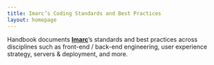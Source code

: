 ```yaml
---
title: Imarc’s Coding Standards and Best Practices
layout: homepage
---
```


Handbook documents <strong><a href="https://imarc.com">Imarc</a></strong>’s standards and best practices across disciplines such as front-end / back-end engineering, user experience strategy, servers &amp; deployment, and more.
